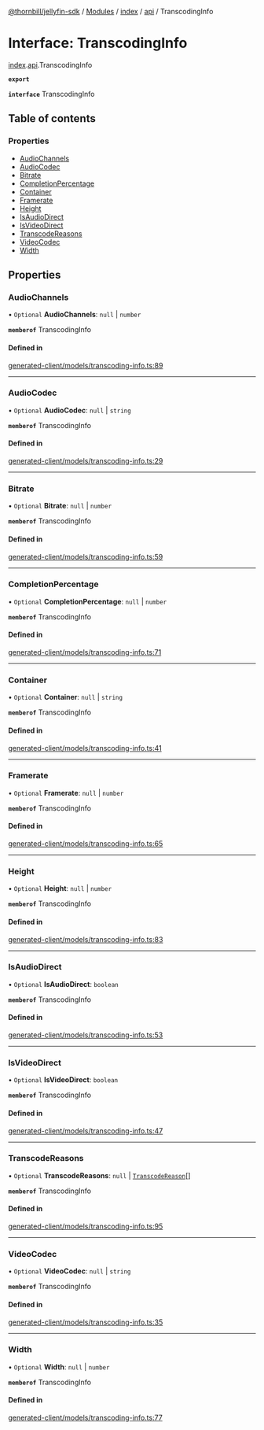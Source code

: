 [@thornbill/jellyfin-sdk](../README.md) / [Modules](../modules.md) / [index](../modules/index.md) / [api](../modules/index.api.md) / TranscodingInfo

# Interface: TranscodingInfo

[index](../modules/index.md).[api](../modules/index.api.md).TranscodingInfo

**`export`**

**`interface`** TranscodingInfo

## Table of contents

### Properties

- [AudioChannels](index.api.TranscodingInfo.md#audiochannels)
- [AudioCodec](index.api.TranscodingInfo.md#audiocodec)
- [Bitrate](index.api.TranscodingInfo.md#bitrate)
- [CompletionPercentage](index.api.TranscodingInfo.md#completionpercentage)
- [Container](index.api.TranscodingInfo.md#container)
- [Framerate](index.api.TranscodingInfo.md#framerate)
- [Height](index.api.TranscodingInfo.md#height)
- [IsAudioDirect](index.api.TranscodingInfo.md#isaudiodirect)
- [IsVideoDirect](index.api.TranscodingInfo.md#isvideodirect)
- [TranscodeReasons](index.api.TranscodingInfo.md#transcodereasons)
- [VideoCodec](index.api.TranscodingInfo.md#videocodec)
- [Width](index.api.TranscodingInfo.md#width)

## Properties

### AudioChannels

• `Optional` **AudioChannels**: ``null`` \| `number`

**`memberof`** TranscodingInfo

#### Defined in

[generated-client/models/transcoding-info.ts:89](https://github.com/thornbill/jellyfin-sdk-typescript/blob/eb13db7/src/generated-client/models/transcoding-info.ts#L89)

___

### AudioCodec

• `Optional` **AudioCodec**: ``null`` \| `string`

**`memberof`** TranscodingInfo

#### Defined in

[generated-client/models/transcoding-info.ts:29](https://github.com/thornbill/jellyfin-sdk-typescript/blob/eb13db7/src/generated-client/models/transcoding-info.ts#L29)

___

### Bitrate

• `Optional` **Bitrate**: ``null`` \| `number`

**`memberof`** TranscodingInfo

#### Defined in

[generated-client/models/transcoding-info.ts:59](https://github.com/thornbill/jellyfin-sdk-typescript/blob/eb13db7/src/generated-client/models/transcoding-info.ts#L59)

___

### CompletionPercentage

• `Optional` **CompletionPercentage**: ``null`` \| `number`

**`memberof`** TranscodingInfo

#### Defined in

[generated-client/models/transcoding-info.ts:71](https://github.com/thornbill/jellyfin-sdk-typescript/blob/eb13db7/src/generated-client/models/transcoding-info.ts#L71)

___

### Container

• `Optional` **Container**: ``null`` \| `string`

**`memberof`** TranscodingInfo

#### Defined in

[generated-client/models/transcoding-info.ts:41](https://github.com/thornbill/jellyfin-sdk-typescript/blob/eb13db7/src/generated-client/models/transcoding-info.ts#L41)

___

### Framerate

• `Optional` **Framerate**: ``null`` \| `number`

**`memberof`** TranscodingInfo

#### Defined in

[generated-client/models/transcoding-info.ts:65](https://github.com/thornbill/jellyfin-sdk-typescript/blob/eb13db7/src/generated-client/models/transcoding-info.ts#L65)

___

### Height

• `Optional` **Height**: ``null`` \| `number`

**`memberof`** TranscodingInfo

#### Defined in

[generated-client/models/transcoding-info.ts:83](https://github.com/thornbill/jellyfin-sdk-typescript/blob/eb13db7/src/generated-client/models/transcoding-info.ts#L83)

___

### IsAudioDirect

• `Optional` **IsAudioDirect**: `boolean`

**`memberof`** TranscodingInfo

#### Defined in

[generated-client/models/transcoding-info.ts:53](https://github.com/thornbill/jellyfin-sdk-typescript/blob/eb13db7/src/generated-client/models/transcoding-info.ts#L53)

___

### IsVideoDirect

• `Optional` **IsVideoDirect**: `boolean`

**`memberof`** TranscodingInfo

#### Defined in

[generated-client/models/transcoding-info.ts:47](https://github.com/thornbill/jellyfin-sdk-typescript/blob/eb13db7/src/generated-client/models/transcoding-info.ts#L47)

___

### TranscodeReasons

• `Optional` **TranscodeReasons**: ``null`` \| [`TranscodeReason`](../enums/index.api.TranscodeReason.md)[]

**`memberof`** TranscodingInfo

#### Defined in

[generated-client/models/transcoding-info.ts:95](https://github.com/thornbill/jellyfin-sdk-typescript/blob/eb13db7/src/generated-client/models/transcoding-info.ts#L95)

___

### VideoCodec

• `Optional` **VideoCodec**: ``null`` \| `string`

**`memberof`** TranscodingInfo

#### Defined in

[generated-client/models/transcoding-info.ts:35](https://github.com/thornbill/jellyfin-sdk-typescript/blob/eb13db7/src/generated-client/models/transcoding-info.ts#L35)

___

### Width

• `Optional` **Width**: ``null`` \| `number`

**`memberof`** TranscodingInfo

#### Defined in

[generated-client/models/transcoding-info.ts:77](https://github.com/thornbill/jellyfin-sdk-typescript/blob/eb13db7/src/generated-client/models/transcoding-info.ts#L77)
